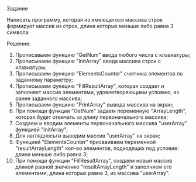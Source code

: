 Задание

Написать программу, которая из имеющегося массива строк формирует массив из строк, длина которых меньше либо равна 3 символа

Решение:

1. Прописавыем функцию "GetNum" ввода любого числа с клавиатуры;
2. Прописываем функцию "InitArray" ввода массива строк с клавиатуры;
3. Прописываем функцию "ElementsCounter" счетчика элементов по заданному параметру;
4. Прописываем функцию "FillResultArray", которая создает и заполняет массив элементами, удовлетворяющими условию, из ранее заданного массива;
5. Прописываем фунцкию "PrintArray" вывода массива на экран;
6. При помощи функции "GetNum" задаем переменную "ArrayLength", которая будет отвечать за длину первоначального массива;
7. Создаем и вводим элементы первоначального массива "userArray" функцией "InitArray";
8. Для наглядносьти выводим массив "userArray" на экран;
9. Функцией "ElementsCounter" присваиваем переменной "resultArrayLength" кол-во элементов, подходящих под условие: длина меньше либо равна 3;
10. При помощи функции "FillResultArray", создаем новый массив длиной равной значению "resultArrayLength" и заполняем его элементами, длина которых равна 3, из массива "userArray".
